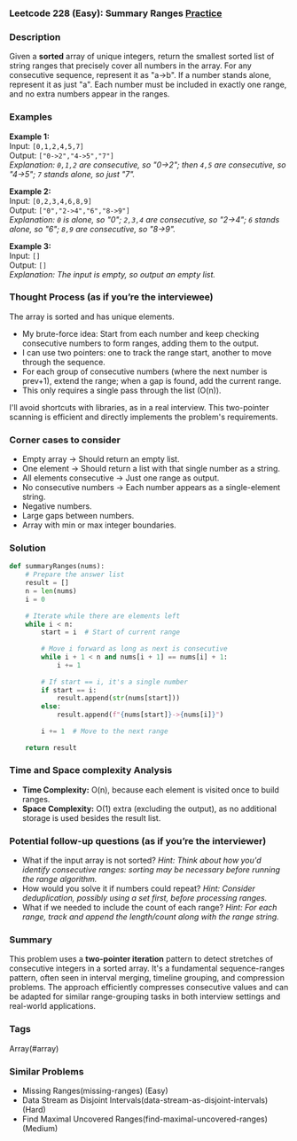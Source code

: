 ### Leetcode 228 (Easy): Summary Ranges [Practice](https://leetcode.com/problems/summary-ranges)

### Description  
Given a **sorted** array of unique integers, return the smallest sorted list of string ranges that precisely cover all numbers in the array. For any consecutive sequence, represent it as "a->b". If a number stands alone, represent it as just "a". Each number must be included in exactly one range, and no extra numbers appear in the ranges.

### Examples  

**Example 1:**  
Input: `[0,1,2,4,5,7]`  
Output: `["0->2","4->5","7"]`  
*Explanation: `0,1,2` are consecutive, so "0->2"; then `4,5` are consecutive, so "4->5"; `7` stands alone, so just "7".*

**Example 2:**  
Input: `[0,2,3,4,6,8,9]`  
Output: `["0","2->4","6","8->9"]`  
*Explanation: `0` is alone, so "0"; `2,3,4` are consecutive, so "2->4"; `6` stands alone, so "6"; `8,9` are consecutive, so "8->9".*

**Example 3:**  
Input: `[]`  
Output: `[]`  
*Explanation: The input is empty, so output an empty list.*

### Thought Process (as if you’re the interviewee)  
The array is sorted and has unique elements.  
- My brute-force idea: Start from each number and keep checking consecutive numbers to form ranges, adding them to the output.
- I can use two pointers: one to track the range start, another to move through the sequence.  
- For each group of consecutive numbers (where the next number is prev+1), extend the range; when a gap is found, add the current range.
- This only requires a single pass through the list (O(n)).

I'll avoid shortcuts with libraries, as in a real interview. This two-pointer scanning is efficient and directly implements the problem's requirements.

### Corner cases to consider  
- Empty array → Should return an empty list.
- One element → Should return a list with that single number as a string.
- All elements consecutive → Just one range as output.
- No consecutive numbers → Each number appears as a single-element string.
- Negative numbers.
- Large gaps between numbers.
- Array with min or max integer boundaries.

### Solution

```python
def summaryRanges(nums):
    # Prepare the answer list
    result = []
    n = len(nums)
    i = 0
    
    # Iterate while there are elements left
    while i < n:
        start = i  # Start of current range
        
        # Move i forward as long as next is consecutive
        while i + 1 < n and nums[i + 1] == nums[i] + 1:
            i += 1
        
        # If start == i, it's a single number
        if start == i:
            result.append(str(nums[start]))
        else:
            result.append(f"{nums[start]}->{nums[i]}")
        
        i += 1  # Move to the next range
    
    return result
```

### Time and Space complexity Analysis  

- **Time Complexity:** O(n), because each element is visited once to build ranges.
- **Space Complexity:** O(1) extra (excluding the output), as no additional storage is used besides the result list.

### Potential follow-up questions (as if you’re the interviewer)  

- What if the input array is not sorted?
  *Hint: Think about how you'd identify consecutive ranges: sorting may be necessary before running the range algorithm.*
- How would you solve it if numbers could repeat?
  *Hint: Consider deduplication, possibly using a set first, before processing ranges.*
- What if we needed to include the count of each range?
  *Hint: For each range, track and append the length/count along with the range string.*

### Summary
This problem uses a **two-pointer iteration** pattern to detect stretches of consecutive integers in a sorted array. It's a fundamental sequence-ranges pattern, often seen in interval merging, timeline grouping, and compression problems. The approach efficiently compresses consecutive values and can be adapted for similar range-grouping tasks in both interview settings and real-world applications.

### Tags
Array(#array)

### Similar Problems
- Missing Ranges(missing-ranges) (Easy)
- Data Stream as Disjoint Intervals(data-stream-as-disjoint-intervals) (Hard)
- Find Maximal Uncovered Ranges(find-maximal-uncovered-ranges) (Medium)